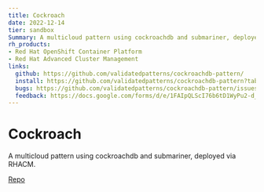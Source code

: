 ```yaml
---
title: Cockroach
date: 2022-12-14
tier: sandbox
Summary: A multicloud pattern using cockroachdb and submariner, deployed via RHACM.
rh_products:
- Red Hat OpenShift Container Platform
- Red Hat Advanced Cluster Management
links:
  github: https://github.com/validatedpatterns/cockroachdb-pattern/
  install: https://github.com/validatedpatterns/cockroachdb-pattern?tab=readme-ov-file#how-to-deploy
  bugs: https://github.com/validatedpatterns/cockroachdb-pattern/issues
  feedback: https://docs.google.com/forms/d/e/1FAIpQLScI76b6tD1WyPu2-d_9CCVDr3Fu5jYERthqLKJDUGwqBg7Vcg/viewform
---
```


# Cockroach

A multicloud pattern using cockroachdb and submariner, deployed via RHACM.

[Repo](https://github.com/validatedpatterns/cockroachdb-pattern)
